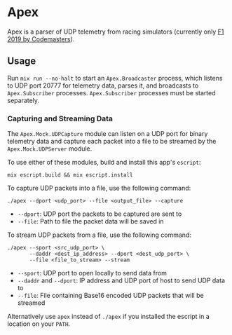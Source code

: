 # Apex

Apex is a parser of UDP telemetry from racing simulators (currently only
[F1 2019 by Codemasters](https://www.codemasters.com/game/f1-2019/)).

## Usage

Run `mix run --no-halt` to start an `Apex.Broadcaster` process, which listens to
UDP port 20777 for telemetry data, parses it, and broadcasts to
`Apex.Subscriber` processes. `Apex.Subscriber` processes must be started
separately.

### Capturing and Streaming Data

The `Apex.Mock.UDPCapture` module can listen on a UDP port for binary telemetry
data and capture each packet into a file to be streamed by the
`Apex.Mock.UDPServer` module.

To use either of these modules, build and install this app's `escript`:
```
mix escript.build && mix escript.install
```

To capture UDP packets into a file, use the following command:
```
./apex --dport <udp_port> --file <output_file> --capture
```
* `--dport`: UDP port the packets to be captured are sent to
* `--file`: Path to file the packet data will be saved in

To stream UDP packets from a file, use the following command:
```
./apex --sport <src_udp_port> \
       --daddr <dest_ip_address> --dport <dest_udp_port> \
       --file <file_to_stream> --stream
```
* `--sport`: UDP port to open locally to send data from
* `--daddr` and `--dport`: IP address and UDP port of host to send UDP data to
* `--file`: File containing Base16 encoded UDP packets that will be streamed

Alternatively use `apex` instead of `./apex` if you installed the escript in
a location on your `PATH`.
